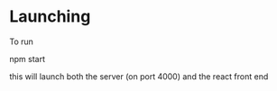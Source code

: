 # Launching
To run

npm start

this will launch both the server (on port 4000) and the react front end